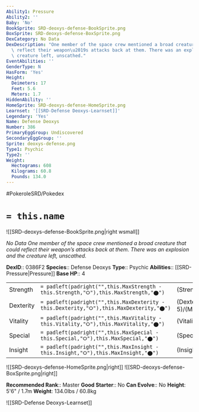 ```yaml
---
Ability1: Pressure
Ability2: ''
Baby: 'No'
BookSprite: SRD-deoxys-defense-BookSprite.png
BoxSprite: SRD-deoxys-defense-BoxSprite.png
DexCategory: No Data
DexDescription: "One member of the space crew mentioned a broad creature that could\
  \ reflect their weapon\u2019s attacks back at them. There was an explosion and the\
  \ creature left, unscathed."
EventAbilities: ''
GenderType: N
HasForm: 'Yes'
Height:
  Deimeters: 17
  Feet: 5.6
  Meters: 1.7
HiddenAbility: ''
HomeSprite: SRD-deoxys-defense-HomeSprite.png
Learnset: '[[SRD-Defense Deoxys-Learnset]]'
Legendary: 'Yes'
Name: Defense Deoxys
Number: 386
PrimaryEggGroup: Undiscovered
SecondaryEggGroup: ''
Sprite: deoxys-defense.png
Type1: Psychic
Type2: ''
Weight:
  Hectograms: 608
  Kilograms: 60.8
  Pounds: 134.0
---
```


#PokeroleSRD/Pokedex

# `= this.name`

![[SRD-deoxys-defense-BookSprite.png|right wsmall]]

*No Data*
*One member of the space crew mentioned a broad creature that could reflect their weapon’s attacks back at them. There was an explosion and the creature left, unscathed.*

**DexID**:: 0386F2
**Species**:: Defense Deoxys
**Type**:: Psychic
**Abilities**:: [[SRD-Pressure|Pressure]]
**Base HP**:: 4

|           |                                                                                        |                                          |
| --------- | -------------------------------------------------------------------------------------- | ---------------------------------------- |
| Strength  | `= padleft(padright("",this.MaxStrength - this.Strength,"⭘"),this.MaxStrength,"⬤")`    | (Strength::5)/(MaxStrength::5)   |
| Dexterity | `= padleft(padright("",this.MaxDexterity - this.Dexterity,"⭘"),this.MaxDexterity,"⬤")` | (Dexterity:: 5)/(MaxDexterity::5) |
| Vitality  | `= padleft(padright("",this.MaxVitality - this.Vitality,"⭘"),this.MaxVitality,"⬤")`    | (Vitality::9)/(MaxVitality::9)   |
| Special   | `= padleft(padright("",this.MaxSpecial - this.Special,"⭘"),this.MaxSpecial,"⬤")`       | (Special::5)/(MaxSpecial::5)     |
| Insight   | `= padleft(padright("",this.MaxInsight - this.Insight,"⭘"),this.MaxInsight,"⬤")`       | (Insight::9)/(MaxInsight::9)     |

![[SRD-deoxys-defense-HomeSprite.png|right]]
![[SRD-deoxys-defense-BoxSprite.png|right]]

**Recommended Rank**:: Master
**Good Starter**:: No
**Can Evolve**:: No
**Height**: 5'6" / 1.7m
**Weight**: 134.0lbs / 60.8kg

![[SRD-Defense Deoxys-Learnset]]